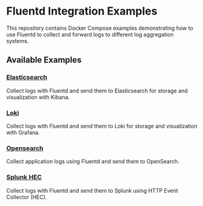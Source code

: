 # Fluentd Integration Examples

This repository contains Docker Compose examples demonstrating how to use Fluentd to collect and forward logs to different log aggregation systems.

## Available Examples

### [Elasticsearch](./elasticsearch/)
Collect logs with Fluentd and send them to Elasticsearch for storage and visualization with Kibana.

### [Loki](./loki/)
Collect logs with Fluentd and send them to Loki for storage and visualization with Grafana.

### [Opensearch](./opensearch/)
Collect application logs using Fluentd and send them to OpenSearch.

### [Splunk HEC](./splunk-hec/)
Collect logs with Fluentd and send them to Splunk using HTTP Event Collector (HEC).